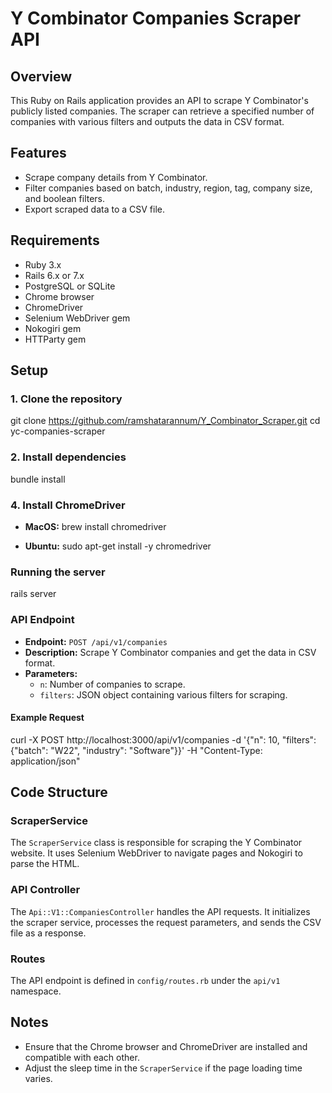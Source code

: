 # Y Combinator Companies Scraper API

## Overview
This Ruby on Rails application provides an API to scrape Y Combinator's publicly listed companies. The scraper can retrieve a specified number of companies with various filters and outputs the data in CSV format.

## Features
- Scrape company details from Y Combinator.
- Filter companies based on batch, industry, region, tag, company size, and boolean filters.
- Export scraped data to a CSV file.

## Requirements
- Ruby 3.x
- Rails 6.x or 7.x
- PostgreSQL or SQLite
- Chrome browser
- ChromeDriver
- Selenium WebDriver gem
- Nokogiri gem
- HTTParty gem

## Setup

### 1. Clone the repository

git clone https://github.com/ramshatarannum/Y_Combinator_Scraper.git
cd yc-companies-scraper

### 2. Install dependencies

bundle install

### 4. Install ChromeDriver

- **MacOS:**
brew install chromedriver

- **Ubuntu:**
sudo apt-get install -y chromedriver

### Running the server

rails server

### API Endpoint
- **Endpoint:** `POST /api/v1/companies`
- **Description:** Scrape Y Combinator companies and get the data in CSV format.
- **Parameters:**
  - `n`: Number of companies to scrape.
  - `filters`: JSON object containing various filters for scraping.

#### Example Request

curl -X POST http://localhost:3000/api/v1/companies
-d '{"n": 10, "filters": {"batch": "W22", "industry": "Software"}}'
-H "Content-Type: application/json"

## Code Structure

### ScraperService
The `ScraperService` class is responsible for scraping the Y Combinator website. It uses Selenium WebDriver to navigate pages and Nokogiri to parse the HTML.

### API Controller
The `Api::V1::CompaniesController` handles the API requests. It initializes the scraper service, processes the request parameters, and sends the CSV file as a response.

### Routes
The API endpoint is defined in `config/routes.rb` under the `api/v1` namespace.

## Notes
- Ensure that the Chrome browser and ChromeDriver are installed and compatible with each other.
- Adjust the sleep time in the `ScraperService` if the page loading time varies.

